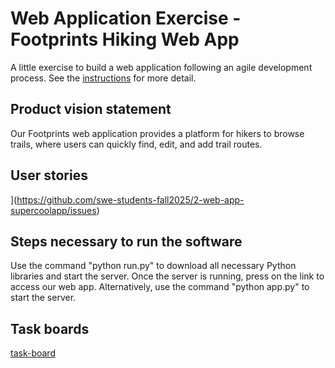 # Web Application Exercise - Footprints Hiking Web App

A little exercise to build a web application following an agile development process. See the [instructions](instructions.md) for more detail.

## Product vision statement

Our Footprints web application provides a platform for hikers to browse trails, where users can quickly find, edit, and add trail routes. 

## User stories

](https://github.com/swe-students-fall2025/2-web-app-supercoolapp/issues)

## Steps necessary to run the software

Use the command "python run.py" to download all necessary Python libraries and start the server. Once the server is running, press on the link to access our web app.
Alternatively, use the command "python app.py" to start the server. 

## Task boards

[task-board](https://github.com/orgs/swe-students-fall2025/projects/16) 

